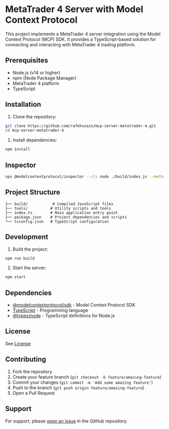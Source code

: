 # MetaTrader 4 Server with Model Context Protocol

This project implements a MetaTrader 4 server integration using the Model Context Protocol (MCP) SDK. It provides a TypeScript-based solution for connecting and interacting with MetaTrader 4 trading platform.

## Prerequisites

- Node.js (v14 or higher)
- npm (Node Package Manager)
- MetaTrader 4 platform
- TypeScript

## Installation

1. Clone the repository:

```bash
git clone https://github.com/rafehusain/mcp-server-metatrader-4.git
cd mcp-server-metatrader-4
```

1. Install dependencies:

```bash
npm install
```

## Inspector

```bash
npx @modelcontextprotocol/inspector --cli node ./build/index.js --method tools/list
```

## Project Structure

```
├── build/           # Compiled JavaScript files
├── tools/          # Utility scripts and tools
├── index.ts        # Main application entry point
├── package.json    # Project dependencies and scripts
└── tsconfig.json   # TypeScript configuration
```

## Development

1. Build the project:

```bash
npm run build
```

2. Start the server:

```bash
npm start
```

## Dependencies

- [@modelcontextprotocol/sdk](https://www.npmjs.com/package/@modelcontextprotocol/sdk) - Model Context Protocol SDK
- [TypeScript](https://www.typescriptlang.org/) - Programming language
- [@types/node](https://www.npmjs.com/package/@types/node) - TypeScript definitions for Node.js

## License

See [License](./LICENSE)

## Contributing

1. Fork the repository
2. Create your feature branch (`git checkout -b feature/amazing-feature`)
3. Commit your changes (`git commit -m 'Add some amazing feature'`)
4. Push to the branch (`git push origin feature/amazing-feature`)
5. Open a Pull Request

## Support

For support, please [open an issue](https://github.com/rafey.husain/mcp-server-metatrader-4/issues) in the GitHub repository.

